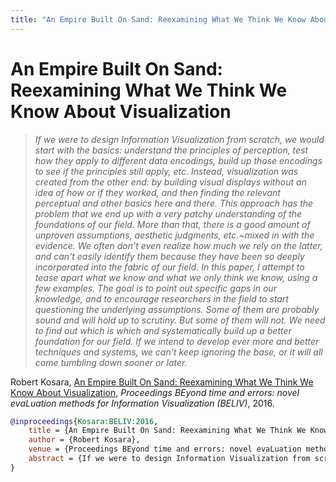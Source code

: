 ```yaml
---
title: "An Empire Built On Sand: Reexamining What We Think We Know About Visualization"
---
```


# An Empire Built On Sand: Reexamining What We Think We Know About Visualization

> _If we were to design Information Visualization from scratch, we would start with the basics: understand the principles of perception, test how they apply to different data encodings, build up those encodings to see if the principles still apply, etc. Instead, visualization was created from the other end: by building visual displays without an idea of how or if they worked, and then finding the relevant perceptual and other basics here and there. This approach has the problem that we end up with a very patchy understanding of the foundations of our field. More than that, there is a good amount of unproven assumptions, aesthetic judgments, etc.~mixed in with the evidence. We often don't even realize how much we rely on the latter, and can't easily identify them because they have been so deeply incorporated into the fabric of our field. In this paper, I attempt to tease apart what we know and what we only think we know, using a few examples. The goal is to point out specific gaps in our knowledge, and to encourage researchers in the field to start questioning the underlying assumptions. Some of them are probably sound and will hold up to scrutiny. But some of them will not. We need to find out which is which and systematically build up a better foundation for our field. If we intend to develop ever more and better techniques and systems, we can't keep ignoring the base, or it will all come tumbling down sooner or later._

Robert Kosara, <a href="https://media.eagereyes.org/papers/2016/Kosara-BELIV-2016.pdf" target="_blank">An Empire Built On Sand: Reexamining What We Think We Know About Visualization</a>, _Proceedings BEyond time and errors: novel evaLuation methods for Information Visualization (BELIV)_, 2016.


```bibtex
@inproceedings{Kosara:BELIV:2016,
	title = {An Empire Built On Sand: Reexamining What We Think We Know About Visualization},
	author = {Robert Kosara},
	venue = {Proceedings BEyond time and errors: novel evaLuation methods for Information Visualization (BELIV)},
	abstract = {If we were to design Information Visualization from scratch, we would start with the basics: understand the principles of perception, test how they apply to different data encodings, build up those encodings to see if the principles still apply, etc. Instead, visualization was created from the other end: by building visual displays without an idea of how or if they worked, and then finding the relevant perceptual and other basics here and there. This approach has the problem that we end up with a very patchy understanding of the foundations of our field. More than that, there is a good amount of unproven assumptions, aesthetic judgments, etc.~mixed in with the evidence. We often don't even realize how much we rely on the latter, and can't easily identify them because they have been so deeply incorporated into the fabric of our field. In this paper, I attempt to tease apart what we know and what we only think we know, using a few examples. The goal is to point out specific gaps in our knowledge, and to encourage researchers in the field to start questioning the underlying assumptions. Some of them are probably sound and will hold up to scrutiny. But some of them will not. We need to find out which is which and systematically build up a better foundation for our field. If we intend to develop ever more and better techniques and systems, we can't keep ignoring the base, or it will all come tumbling down sooner or later.},
}
```

